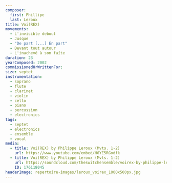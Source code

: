 ```yaml
---
composer:
  first: Phillipe
  last: Leroux
title: Voi(REX)
movements:
  - L'invisible debout
  - Jusque
  - "De part [...] En part"
  - Devant tout autour
  - L'inachevé à son faîte
duration: 23
yearComposed: 2002
commissionedOrWrittenFor:
size: septet
instrumentation:
  - soprano
  - flute
  - clarinet
  - violin
  - cello
  - piano
  - percussion
  - electronics
tags:
  - septet
  - electronics
  - ensemble
  - vocal
media:
  - title: Voi(REX) by Philippe Leroux (Mvts. 1-2)
    url: https://www.youtube.com/embed/H0YE5RGodfk
  - title: Voi(REX) by Philippe Leroux (Mvts. 1-2)
    url: https://soundcloud.com/theswitchensemble/voirex-by-philippe-leroux-mvts-1-2
    ID: 176118045
headerImage: repertoire-images/leroux_voirex_1000x500px.jpg
---
```

